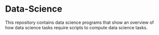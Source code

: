 # Data-Science
This repository contains data science programs that show an overview of how data science tasks require scripts to compute data science tasks.
